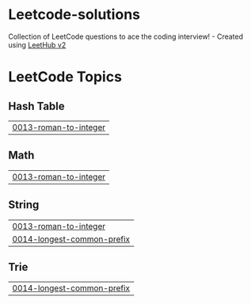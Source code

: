 # Leetcode-solutions
Collection of LeetCode questions to ace the coding interview! - Created using [LeetHub v2](https://github.com/arunbhardwaj/LeetHub-2.0)

<!---LeetCode Topics Start-->
# LeetCode Topics
## Hash Table
|  |
| ------- |
| [0013-roman-to-integer](https://github.com/Harsh-pandey9999/Leetcode-solutions/tree/master/0013-roman-to-integer) |
## Math
|  |
| ------- |
| [0013-roman-to-integer](https://github.com/Harsh-pandey9999/Leetcode-solutions/tree/master/0013-roman-to-integer) |
## String
|  |
| ------- |
| [0013-roman-to-integer](https://github.com/Harsh-pandey9999/Leetcode-solutions/tree/master/0013-roman-to-integer) |
| [0014-longest-common-prefix](https://github.com/Harsh-pandey9999/Leetcode-solutions/tree/master/0014-longest-common-prefix) |
## Trie
|  |
| ------- |
| [0014-longest-common-prefix](https://github.com/Harsh-pandey9999/Leetcode-solutions/tree/master/0014-longest-common-prefix) |
<!---LeetCode Topics End-->